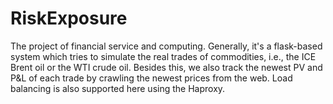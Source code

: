 # RiskExposure
The project of financial service and computing.
Generally, it's a flask-based system which tries to simulate the real trades of commodities, i.e., the ICE Brent oil or the WTI crude oil. Besides this, we also track the newest PV and P&L of each trade by crawling the newest prices from the web. Load balancing is also supported here using the Haproxy. 
